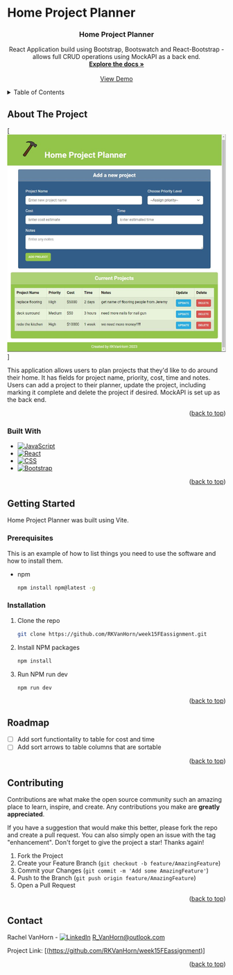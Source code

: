 # Home Project Planner
<a name="readme-top"></a>

<h3 align="center">Home Project Planner</h3>

  <p align="center">
    React Application build using Bootstrap, Bootswatch and React-Bootstrap - allows full CRUD operations using MockAPI as a back end.
    <br />
    <a href="https://github.com/RKVanHorn/week15FEassignment"><strong>Explore the docs »</strong></a>
    <br />
    <br />
    <a href="https://rkvanhorn.github.io/week15FEassignment/">View Demo</a>
  </p>
</div>



<!-- TABLE OF CONTENTS -->
<details>
  <summary>Table of Contents</summary>
  <ol>
    <li>
      <a href="#about-the-project">About The Project</a>
      <ul>
        <li><a href="#built-with">Built With</a></li>
      </ul>
    </li>
    <li>
      <a href="#getting-started">Getting Started</a>
      <ul>
        <li><a href="#prerequisites">Prerequisites</a></li>
        <li><a href="#installation">Installation</a></li>
      </ul>
    </li>
    <li><a href="#roadmap">Roadmap</a></li>
    <li><a href="#contact">Contact</a></li>
  </ol>
</details>



<!-- ABOUT THE PROJECT -->
## About The Project

[![Product Name Screen Shot][product-screenshot]]

This application allows users to plan projects that they'd like to do around their home. It has fields for project name, priority, cost, time and notes. Users can add a project to their planner, update the project, including marking it complete and delete the project if desired. MockAPI is set up as the back end. 

<p align="right">(<a href="#readme-top">back to top</a>)</p>



### Built With

* [![JavaScript][Javascript.js]][Javascript-url]
* [![React][React.js]][React-url]
* [![CSS][CSS.js]][CSS-url]
* [![Bootstrap][Bootstrap.com]][Bootstrap-url]

<p align="right">(<a href="#readme-top">back to top</a>)</p>



<!-- GETTING STARTED -->
## Getting Started

Home Project Planner was built using Vite.

### Prerequisites

This is an example of how to list things you need to use the software and how to install them.
* npm
  ```sh
  npm install npm@latest -g
  ```

### Installation

1. Clone the repo
   ```sh
   git clone https://github.com/RKVanHorn/week15FEassignment.git
   ```
3. Install NPM packages
   ```sh
   npm install
   ```
4. Run NPM run dev
   ```js
   npm run dev
   ```

<p align="right">(<a href="#readme-top">back to top</a>)</p>

<!-- ROADMAP -->
## Roadmap

- [ ] Add sort functiontality to table for cost and time
- [ ] Add sort arrows to table columns that are sortable

<p align="right">(<a href="#readme-top">back to top</a>)</p>



<!-- CONTRIBUTING -->
## Contributing

Contributions are what make the open source community such an amazing place to learn, inspire, and create. Any contributions you make are **greatly appreciated**.

If you have a suggestion that would make this better, please fork the repo and create a pull request. You can also simply open an issue with the tag "enhancement".
Don't forget to give the project a star! Thanks again!

1. Fork the Project
2. Create your Feature Branch (`git checkout -b feature/AmazingFeature`)
3. Commit your Changes (`git commit -m 'Add some AmazingFeature'`)
4. Push to the Branch (`git push origin feature/AmazingFeature`)
5. Open a Pull Request

<p align="right">(<a href="#readme-top">back to top</a>)</p>


<!-- CONTACT -->
## Contact

Rachel VanHorn - 
[![LinkedIn][linkedin-shield]][linkedin-url] 
R_VanHorn@outlook.com

Project Link: [[(https://github.com/RKVanHorn/week15FEassignment)](https://github.com/RKVanHorn/week15FEassignment)]

<p align="right">(<a href="#readme-top">back to top</a>)</p>



<!-- ACKNOWLEDGMENTS 
## Acknowledgments

* []()
* []()
* []()

<p align="right">(<a href="#readme-top">back to top</a>)</p> -->



<!-- MARKDOWN LINKS & IMAGES -->
<!-- https://www.markdownguide.org/basic-syntax/#reference-style-links -->
[contributors-shield]: https://img.shields.io/github/contributors/github_username/repo_name.svg?style=for-the-badge
[contributors-url]: https://github.com/github_username/repo_name/graphs/contributors
[forks-shield]: https://img.shields.io/github/forks/github_username/repo_name.svg?style=for-the-badge
[forks-url]: https://github.com/github_username/repo_name/network/members
[stars-shield]: https://img.shields.io/github/stars/github_username/repo_name.svg?style=for-the-badge
[stars-url]: https://github.com/github_username/repo_name/stargazers
[issues-shield]: https://img.shields.io/github/issues/github_username/repo_name.svg?style=for-the-badge
[issues-url]: https://github.com/github_username/repo_name/issues
[license-shield]: https://img.shields.io/github/license/github_username/repo_name.svg?style=for-the-badge
[license-url]: https://github.com/github_username/repo_name/blob/master/LICENSE.txt
[linkedin-shield]: https://img.shields.io/badge/-LinkedIn-black.svg?style=for-the-badge&logo=linkedin&colorB=555
[linkedin-url]: https://linkedin.com/in/rachelkvanhorn
[product-screenshot]: homeprojectplanner.jpeg
[CSS.js]: https://img.shields.io/badge/CSS3-1572B6?style=for-the-badge&logo=css3&logoColor=white
[CSS-url]:https://www.w3.org/Style/CSS/Overview.en.html
[Javascript.js]: https://img.shields.io/badge/JavaScript-323330?style=for-the-badge&logo=javascript&logoColor=F7DF1E
[Javascript-url]: https://developer.oracle.com/languages/javascript.html
[React.js]: https://img.shields.io/badge/React-20232A?style=for-the-badge&logo=react&logoColor=61DAFB
[React-url]: https://reactjs.org/
[Bootstrap.com]: https://img.shields.io/badge/Bootstrap-563D7C?style=for-the-badge&logo=bootstrap&logoColor=white
[Bootstrap-url]: https://getbootstrap.com
[JQuery.com]: https://img.shields.io/badge/jQuery-0769AD?style=for-the-badge&logo=jquery&logoColor=white
[JQuery-url]: https://jquery.com 
